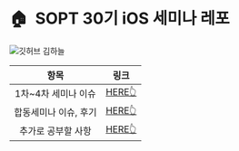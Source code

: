 # 🏠  SOPT 30기 iOS 세미나 레포
![깃허브 김하늘](https://user-images.githubusercontent.com/61109660/160548819-bee75408-cc57-4c35-a43c-03e007f9b210.png)

| 항목 | 링크 |
| :---: | :---: |
| 1차~4차 세미나 이슈 | [HERE👆]() |
| 합동세미나 이슈, 후기 | [HERE👆]() |
| 추가로 공부할 사항 | [HERE👆]() |
